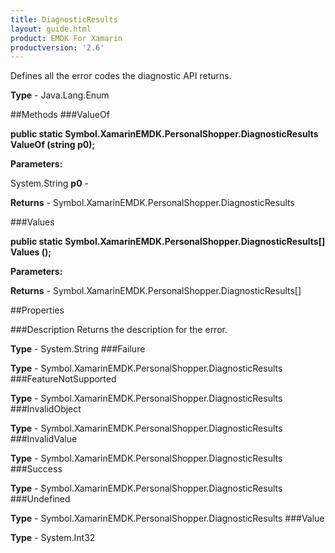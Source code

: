 ```yaml
---
title: DiagnosticResults
layout: guide.html
product: EMDK For Xamarin 
productversion: '2.6' 
---
```

Defines all the error codes the diagnostic API returns. 

**Type** - Java.Lang.Enum

##Methods
###ValueOf

**public static Symbol.XamarinEMDK.PersonalShopper.DiagnosticResults ValueOf (string p0);**


        

**Parameters:**

System.String **p0**  - 
        

**Returns** - Symbol.XamarinEMDK.PersonalShopper.DiagnosticResults

###Values

**public static Symbol.XamarinEMDK.PersonalShopper.DiagnosticResults[] Values ();**


        

**Parameters:**

**Returns** - Symbol.XamarinEMDK.PersonalShopper.DiagnosticResults[]

##Properties

###Description
Returns the description for the error.

**Type** - System.String
###Failure

        

**Type** - Symbol.XamarinEMDK.PersonalShopper.DiagnosticResults
###FeatureNotSupported

        

**Type** - Symbol.XamarinEMDK.PersonalShopper.DiagnosticResults
###InvalidObject

        

**Type** - Symbol.XamarinEMDK.PersonalShopper.DiagnosticResults
###InvalidValue

        

**Type** - Symbol.XamarinEMDK.PersonalShopper.DiagnosticResults
###Success

        

**Type** - Symbol.XamarinEMDK.PersonalShopper.DiagnosticResults
###Undefined

        

**Type** - Symbol.XamarinEMDK.PersonalShopper.DiagnosticResults
###Value

        

**Type** - System.Int32
